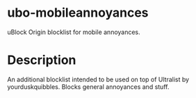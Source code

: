 # ubo-mobileannoyances
uBlock Origin blocklist for mobile annoyances. 
# Description
An additional blocklist intended to be used on top of Ultralist by yourduskquibbles. Blocks general annoyances and stuff. 
